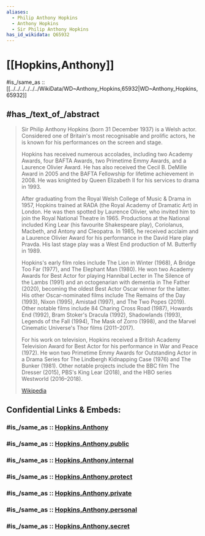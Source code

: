 ```yaml
---
aliases:
  - Philip Anthony Hopkins
  - Anthony Hopkins
  - Sir Philip Anthony Hopkins
has_id_wikidata: Q65932
---
```


# [[Hopkins,Anthony]] 

#is_/same_as :: [[../../../../../../WikiData/WD~Anthony_Hopkins,65932|WD~Anthony_Hopkins,65932]] 

## #has_/text_of_/abstract 

> Sir Philip Anthony Hopkins (born 31 December 1937) is a Welsh actor. 
> Considered one of Britain's most recognisable and prolific actors, 
> he is known for his performances on the screen and stage. 
> 
> Hopkins has received numerous accolades, including two Academy Awards, 
> four BAFTA Awards, two Primetime Emmy Awards, and a Laurence Olivier Award. 
> He has also received the Cecil B. DeMille Award in 2005 
> and the BAFTA Fellowship for lifetime achievement in 2008. 
> He was knighted by Queen Elizabeth II for his services to drama in 1993.
>
> After graduating from the Royal Welsh College of Music & Drama in 1957, Hopkins trained at RADA (the Royal Academy of Dramatic Art) in London. He was then spotted by Laurence Olivier, who invited him to join the Royal National Theatre in 1965. Productions at the National included King Lear (his favourite Shakespeare play), Coriolanus, Macbeth, and Antony and Cleopatra. In 1985, he received acclaim and a Laurence Olivier Award for his performance in the David Hare play Pravda. His last stage play was a West End production of M. Butterfly in 1989.
>
> Hopkins's early film roles include The Lion in Winter (1968), A Bridge Too Far (1977), and The Elephant Man (1980). He won two Academy Awards for Best Actor for playing Hannibal Lecter in The Silence of the Lambs (1991) and an octogenarian with dementia in The Father (2020), becoming the oldest Best Actor Oscar winner for the latter. His other Oscar-nominated films include The Remains of the Day (1993), Nixon (1995), Amistad (1997), and The Two Popes (2019). Other notable films include 84 Charing Cross Road (1987), Howards End (1992), Bram Stoker's Dracula (1992), Shadowlands (1993), Legends of the Fall (1994), The Mask of Zorro (1998), and the Marvel Cinematic Universe's Thor films (2011–2017).
>
> For his work on television, Hopkins received a British Academy Television Award for Best Actor for his performance in War and Peace (1972). He won two Primetime Emmy Awards for Outstanding Actor in a Drama Series for The Lindbergh Kidnapping Case (1976) and The Bunker (1981). Other notable projects include the BBC film The Dresser (2015), PBS's King Lear (2018), and the HBO series Westworld (2016–2018).
>
> [Wikipedia](https://en.wikipedia.org/wiki/Anthony%20Hopkins) 


## Confidential Links & Embeds: 

### #is_/same_as :: [Hopkins,Anthony](/_Standards/Society/Communication/Media/Movie/Actor/British_Actor/Hopkins,Anthony.md) 

### #is_/same_as :: [Hopkins,Anthony.public](/_public/Society/Communication/Media/Movie/Actor/British_Actor/Hopkins,Anthony.public.md) 

### #is_/same_as :: [Hopkins,Anthony.internal](/_internal/Society/Communication/Media/Movie/Actor/British_Actor/Hopkins,Anthony.internal.md) 

### #is_/same_as :: [Hopkins,Anthony.protect](/_protect/Society/Communication/Media/Movie/Actor/British_Actor/Hopkins,Anthony.protect.md) 

### #is_/same_as :: [Hopkins,Anthony.private](/_private/Society/Communication/Media/Movie/Actor/British_Actor/Hopkins,Anthony.private.md) 

### #is_/same_as :: [Hopkins,Anthony.personal](/_personal/Society/Communication/Media/Movie/Actor/British_Actor/Hopkins,Anthony.personal.md) 

### #is_/same_as :: [Hopkins,Anthony.secret](/_secret/Society/Communication/Media/Movie/Actor/British_Actor/Hopkins,Anthony.secret.md)

